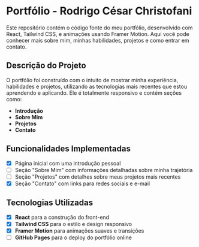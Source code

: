 # Portfólio - Rodrigo César Christofani

Este repositório contém o código fonte do meu portfólio, desenvolvido com React, Tailwind CSS, e animações usando Framer Motion. Aqui você pode conhecer mais sobre mim, minhas habilidades, projetos e como entrar em contato.

## Descrição do Projeto

O portfólio foi construído com o intuito de mostrar minha experiência, habilidades e projetos, utilizando as tecnologias mais recentes que estou aprendendo e aplicando. Ele é totalmente responsivo e contém seções como:

- **Introdução**
- **Sobre Mim**
- **Projetos**
- **Contato**

## Funcionalidades Implementadas

- [x] Página inicial com uma introdução pessoal
- [ ] Seção "Sobre Mim" com informações detalhadas sobre minha trajetória
- [ ] Seção "Projetos" com detalhes sobre meus projetos mais recentes
- [x] Seção "Contato" com links para redes sociais e e-mail

## Tecnologias Utilizadas

- [x] **React** para a construção do front-end
- [x] **Tailwind CSS** para o estilo e design responsivo
- [x] **Framer Motion** para animações suaves e transições
- [ ] **GitHub Pages** para o deploy do portfólio online
